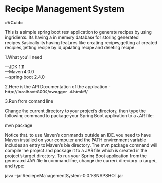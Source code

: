 # Recipe Management System

##Guide

  This is a simple spring boot rest  application to generate recipes by using ingridients.
  Its having a in memory database for storing generated recipes.Basically its having features 
  like creating recipes,getting all created recipies,getting recipe by id,updating recipe and
  deleting recipe.

1.What you'll need

  --JDK 1.11     
  --Maven 4.0.0     
  --spring-boot 2.4.0      

2.Here is the API Documentation of the application - http://localhost:8090/swagger-ui.html#!/

3.Run from comand line

  Change the current directory to your project’s directory, then type the following command to package your Spring Boot application to a JAR file:

   mvn package

  Notice that, to use Maven’s commands outside an IDE, you need to have Maven installed on your computer and the PATH environment variable includes 
  an entry to Maven’s bin directory. The mvn package command will compile the project and package it to a JAR file which is created in the project’s target directory.
  To run your Spring Boot application from the generated JAR file in command line, change the current directory to target, and type:

   java –jar ReciepeManagementSystem-0.0.1-SNAPSHOT.jar

